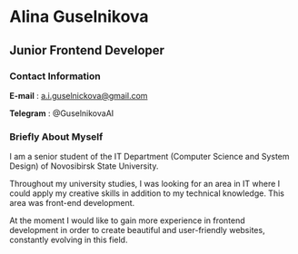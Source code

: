 # Alina Guselnikova
## Junior Frontend Developer
### Contact Information
 **E-mail** : a.i.guselnickova@gmail.com
 
 **Telegram** : @GuselnikovaAI
 
### Briefly About Myself
I am a senior student of the IT Department (Computer Science and System Design) of Novosibirsk State University.

Throughout my university studies, I was looking for an area in IT where I could apply my creative skills in addition to my technical knowledge. This area was front-end development.

At the moment I would like to gain more experience in frontend development in order to create beautiful and user-friendly websites, constantly evolving in this field.

